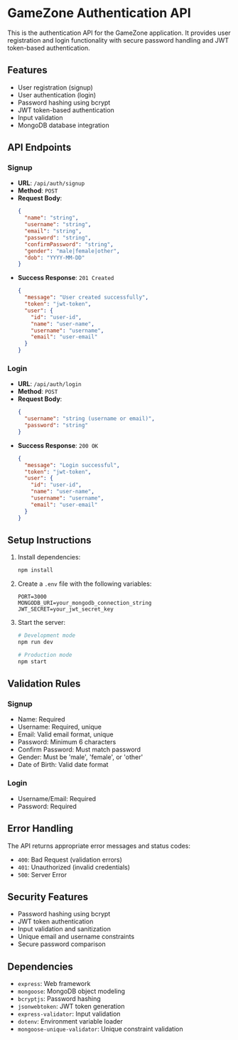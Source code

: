 # GameZone Authentication API

This is the authentication API for the GameZone application. It provides user registration and login functionality with secure password handling and JWT token-based authentication.

## Features

- User registration (signup)
- User authentication (login)
- Password hashing using bcrypt
- JWT token-based authentication
- Input validation
- MongoDB database integration

## API Endpoints

### Signup
- **URL**: `/api/auth/signup`
- **Method**: `POST`
- **Request Body**:
  ```json
  {
    "name": "string",
    "username": "string",
    "email": "string",
    "password": "string",
    "confirmPassword": "string",
    "gender": "male|female|other",
    "dob": "YYYY-MM-DD"
  }
  ```
- **Success Response**: `201 Created`
  ```json
  {
    "message": "User created successfully",
    "token": "jwt-token",
    "user": {
      "id": "user-id",
      "name": "user-name",
      "username": "username",
      "email": "user-email"
    }
  }
  ```

### Login
- **URL**: `/api/auth/login`
- **Method**: `POST`
- **Request Body**:
  ```json
  {
    "username": "string (username or email)",
    "password": "string"
  }
  ```
- **Success Response**: `200 OK`
  ```json
  {
    "message": "Login successful",
    "token": "jwt-token",
    "user": {
      "id": "user-id",
      "name": "user-name",
      "username": "username",
      "email": "user-email"
    }
  }
  ```

## Setup Instructions

1. Install dependencies:
   ```bash
   npm install
   ```

2. Create a `.env` file with the following variables:
   ```
   PORT=3000
   MONGODB_URI=your_mongodb_connection_string
   JWT_SECRET=your_jwt_secret_key
   ```

3. Start the server:
   ```bash
   # Development mode
   npm run dev

   # Production mode
   npm start
   ```

## Validation Rules

### Signup
- Name: Required
- Username: Required, unique
- Email: Valid email format, unique
- Password: Minimum 6 characters
- Confirm Password: Must match password
- Gender: Must be 'male', 'female', or 'other'
- Date of Birth: Valid date format

### Login
- Username/Email: Required
- Password: Required

## Error Handling

The API returns appropriate error messages and status codes:

- `400`: Bad Request (validation errors)
- `401`: Unauthorized (invalid credentials)
- `500`: Server Error

## Security Features

- Password hashing using bcrypt
- JWT token authentication
- Input validation and sanitization
- Unique email and username constraints
- Secure password comparison

## Dependencies
- `express`: Web framework
- `mongoose`: MongoDB object modeling
- `bcryptjs`: Password hashing
- `jsonwebtoken`: JWT token generation
- `express-validator`: Input validation
- `dotenv`: Environment variable loader
- `mongoose-unique-validator`: Unique constraint validation

